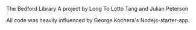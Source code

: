 The Bedford Library
A project by Long To Lotto Tang and Julian Peterson

All code was heavily influenced by George Kochera's Nodejs-starter-app.